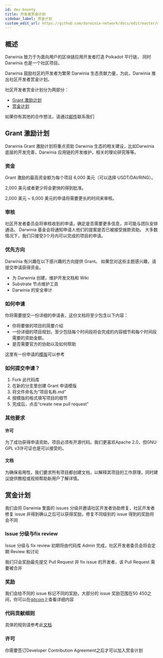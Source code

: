 ```yaml
---
id: dev-bounty
title: 开发者赏金计划
sidebar_label: 赏金计划
custom_edit_url: https://github.com/darwinia-network/docs/edit/master/content/zh-CN/dev-bounty.md
---
```

## 概述

Darwinia 致力于为面向用户的区块链应用开发者打造 Polkadot 平行链， 同时Darwinia 也是一个社区项目。

Darwinia 鼓励社区的开发者为繁荣 Darwinia 生态贡献力量，为此，Darwinia 推出社区开发者赏金计划。

社区开发者赏金计划分为两部分：
- [Grant 激励计划](https://github.com/darwinia-network/collaboration/blob/master/zh-CN/grant/README.md)
- [赏金计划](https://github.com/darwinia-network/collaboration/blob/master/zh-CN/bounty/README.md)

如果你有其他的合作想法，请通过[邮件](hello@darwinia.network)联系我们

## Grant 激励计划

Darwinia Grant 激励计划将重点资助 Darwinia 生态的相关建设，比如Darwinia 底层的开发完善，Darwinia 应用链的开发维护，相关的理论研究等等。

### 资金

Grant 激励的最高资金额为每个项目 6,000 美元（可以选择 USDT/DAI/RING）。

2,000 美元或者更少将会更快的得到批准。

2,000 美元 ~ 6,000 美元的申请将需要更长的时间来审核。

### 审核

社区开发者委员会将审核收到的申请，确定是否需要更多信息，并可能与团队安排通话。 Darwinia 基金会将通知申请人他们的提案是否已被接受拨款资助。 大多数情况下，我们只接受3个月内可以完成的项目的申请。

### 优先方向

Darwinia 有兴趣在以下感兴趣的方向提供 Grant。 如果您对这些主题感兴趣，请提交申请获得资金。

- 为 Darwinia 创建，维护开发文档和 Wiki
- Substrate 节点维护工具
- Darwinia 的安全审计

### 如何申请

你将需要提交一份详细的申请表，这份文档将至少包含以下内容：

- 你将要做的项目的简要介绍
- 一份详细的项目规划，至少包括每个时间段将会完成的内容细节和每个时间段需要的资助金额。
- 是否需要官方的协助以及如何帮助

这里有一份申请的[模版](https://github.com/darwinia-network/collaboration/blob/master/zh-CN/grant/grant_application_template.md)可以参考

### 如何提交申请？

1. Fork 此代码库
2. 在新的分支里创建 Grant 申请模版
3. 将文件命名为“项目名称.md”
4. 按模版的格式填写项目的细节
5. 完成后，点击“create new pull request”

### 其他要求

#### 许可

为了成功获得申请资助，项目必须有开源代码。我们更喜欢Apache 2.0，但GNU GPL v3许可证也是可以接受的。

#### 文档

为确保易用性，我们要求所有项目都创建文档，以解释其项目的工作原理，同时建议提供教程或视频帮助新用户了解详情。

## 赏金计划

我们会将 Darwinia 里面的 issues 分级并邀请社区开发者协助修复，社区开发者修复 issue 并得到确认之后可以获得奖励，修复不同级别的 issue 得到的奖励将会不同

### Issue 分级与fix review

Issue 分级与 fix review 初期将由代码库 Admin 完成，社区开发者委员会将会定期 Review 和讨论

我们只会奖励最先提交 Pull Request 并 fix issue 的开发者，该 Pull Request 需要被合并

### 奖励

我们会给不同的 issue 标记不同的奖励，大部分的 issue 奖励范围在$50~$450之间，你可以在[gitcoin](https://gitcoin.co/)上查看详细内容

### 代码贡献细则

具体的规则请参考此[文档](https://github.com/darwinia-network/darwinia/blob/develop/CONTRIBUTING.adoc)

### 许可

你需要签订Developer Contribution Agreement之后才可以加入赏金计划